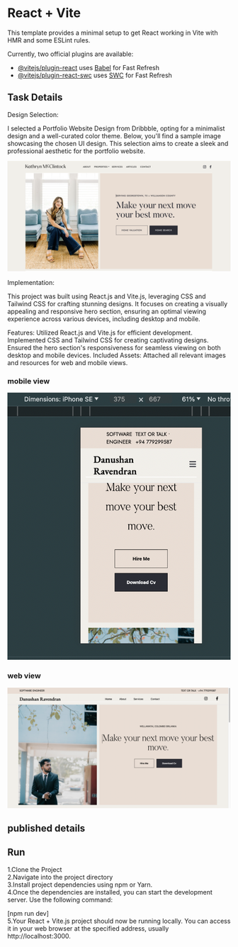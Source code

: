 # React + Vite

This template provides a minimal setup to get React working in Vite with HMR and some ESLint rules.

Currently, two official plugins are available:

- [@vitejs/plugin-react](https://github.com/vitejs/vite-plugin-react/blob/main/packages/plugin-react/README.md) uses [Babel](https://babeljs.io/) for Fast Refresh
- [@vitejs/plugin-react-swc](https://github.com/vitejs/vite-plugin-react-swc) uses [SWC](https://swc.rs/) for Fast Refresh

## Task Details 

Design Selection:

I selected a Portfolio Website Design from Dribbble, opting for a minimalist design and a well-curated color theme. Below, you'll find a sample image showcasing the chosen UI design. This selection aims to create a sleek and professional aesthetic for the portfolio website.

![ui image](./rmiange/img.png)


Implementation:

This project was built using React.js and Vite.js, leveraging CSS and Tailwind CSS for crafting stunning designs. It focuses on creating a visually appealing and responsive hero section, ensuring an optimal viewing experience across various devices, including desktop and mobile.

Features:
Utilized React.js and Vite.js for efficient development.
Implemented CSS and Tailwind CSS for creating captivating designs.
Ensured the hero section's responsiveness for seamless viewing on both desktop and mobile devices.
Included Assets:
Attached all relevant images and resources for web and mobile views.

### mobile view 
![ui image](./rmiange/img2.png)

### web view
![ui image](./rmiange/img3.png)

## published details


## Run

1.Clone the Project <br />
2.Navigate into the project directory <br />
3.Install project dependencies using npm or Yarn. <br />
4.Once the dependencies are installed, you can start the development server. Use the following command: <br />

[npm run dev] <br />
5.Your React + Vite.js project should now be running locally. You can access it in your web browser at the specified address, usually http://localhost:3000.